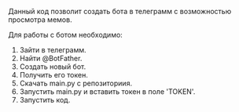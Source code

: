 Данный код позволит создать бота в телеграмм с возможностью просмотра мемов.

Для работы с ботом необходимо:
  1. Зайти в телеграмм.
  2. Найти @BotFather.
  3. Создать новый бот.
  4. Получить его токен.
  5. Скачать main.py с репозиториия.
  6. Запустить main.py и вставить токен в поле 'TOKEN'.
  7. Запустить код.
